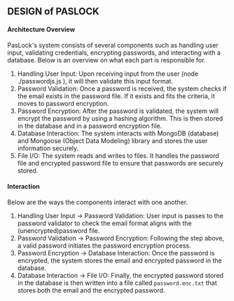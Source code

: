 ## DESIGN of PASLOCK

#### Architecture Overview
PasLock's system consists of several components such as handling user input, validating credentials,
encrypting passwords, and interacting with a database. Below is an overview on what each part is
responsible for.
1. Handling User Input: Upon receiving input from the user (node ./passwordjs.js <filename> <email address> <password>), it will then validate this input format.
2. Password Validation: Once a password is received, the system checks if the email exists in the password file. If it exists and fits the criteria, it moves to password encryption.
3. Password Encryption: After the password is validated, the system will encrypt the password by using a hashing algorithm. This is then stored in the database and in a password encryption file.
4. Database Interaction: The system interacts with MongoDB (database) and Mongoose (Object Data Modeling) library and stores the user information securely.
5. File I/O: The system reads and writes to files. It handles the password file and encrypted password file to ensure that passwords are securely stored.

#### Interaction
Below are the ways the components interact with one another.
1. Handling User Input -> Password Validation: User input is passes to the password validator to check the email format aligns with the (unencrypted)password file.
2. Password Validation -> Password Encryption: Following the step above, a valid password initiates the password encryption process.
3. Password Encryption -> Database Interaction: Once the password is encrypted, the system stores the email and encrypted password in the database.
4. Database Interaction -> File I/O: Finally, the encrypted password stored in the database is then written into a file called `password.enc.txt` that stores both the email and the encrypted password.